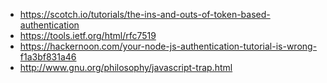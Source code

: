 - https://scotch.io/tutorials/the-ins-and-outs-of-token-based-authentication
- https://tools.ietf.org/html/rfc7519
- https://hackernoon.com/your-node-js-authentication-tutorial-is-wrong-f1a3bf831a46
- http://www.gnu.org/philosophy/javascript-trap.html
